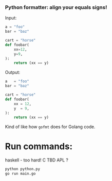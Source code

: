 ### Python formatter: align your equals signs!


Input:
```python
a = "foo"
bar = "baz"

cart = "horse"
def foobar(
    xx=12,
    y=9,   
):
    return (xx == y)
```

Output:
```python
a   = "foo"
bar = "baz"

cart = "horse"
def foobar(
    xx = 12,
    y  = 9,   
):
    return (xx == y)
```


Kind of like how `gofmt` does for Golang code.



# Run commands:
haskell - too hard!
C TBD
APL ? 
```bash
python python.py
go run main.go
```
